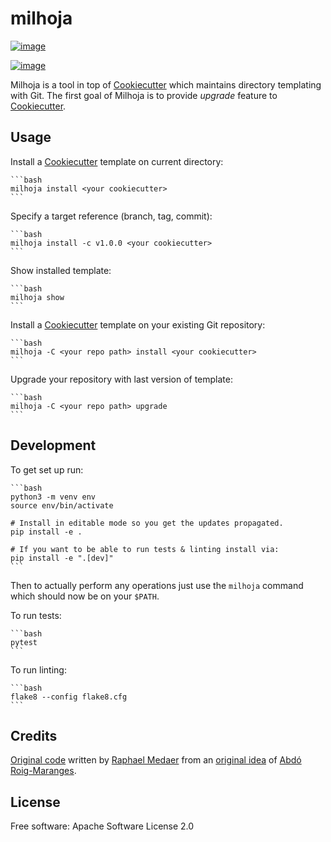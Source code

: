 # milhoja

[![image](https://img.shields.io/pypi/v/milhoja.svg)](https://pypi.python.org/pypi/milhoja)

[![image](https://img.shields.io/travis/rmedaer/milhoja.svg)](https://travis-ci.org/rmedaer/milhoja)

Milhoja is a tool in top of [Cookiecutter](https://github.com/audreyr/cookiecutter) which maintains
directory templating with Git. The first goal of Milhoja is to provide *upgrade* feature to [Cookiecutter](https://github.com/audreyr/cookiecutter).

## Usage

Install a [Cookiecutter](https://github.com/audreyr/cookiecutter)
template on current directory:

    ```bash
    milhoja install <your cookiecutter>
    ```

Specify a target reference (branch, tag, commit):

    ```bash
    milhoja install -c v1.0.0 <your cookiecutter>
    ```

Show installed template:

    ```bash
    milhoja show
    ```

Install a [Cookiecutter](https://github.com/audreyr/cookiecutter) template on your existing Git repository:

    ```bash
    milhoja -C <your repo path> install <your cookiecutter>
    ```

Upgrade your repository with last version of template:

    ```bash
    milhoja -C <your repo path> upgrade
    ```

## Development

To get set up run:

    ```bash
    python3 -m venv env
    source env/bin/activate

    # Install in editable mode so you get the updates propagated.
    pip install -e .

    # If you want to be able to run tests & linting install via:
    pip install -e ".[dev]"
    ```

Then to actually perform any operations just use the `milhoja` command which should now be on your `$PATH`.

To run tests:

    ```bash
    pytest
    ```

To run linting:

    ```bash
    flake8 --config flake8.cfg
    ```

## Credits

[Original code](https://github.com/rmedaer/milhoja) written by [Raphael Medaer](https://github.com/rmedaer) from an [original
idea](https://github.com/cookiecutter/cookiecutter/issues/784) of [Abdó Roig-Maranges](https://github.com/aroig).

## License

Free software: Apache Software License 2.0
